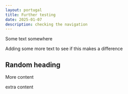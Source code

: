 ```yaml
---
layout: portugal
title: Further testing
date: 2025-01-07
description: checking the navigation
---
```


Some text somewhere

Adding some more text to see if this makes a difference

## Random heading

More content

extra content
